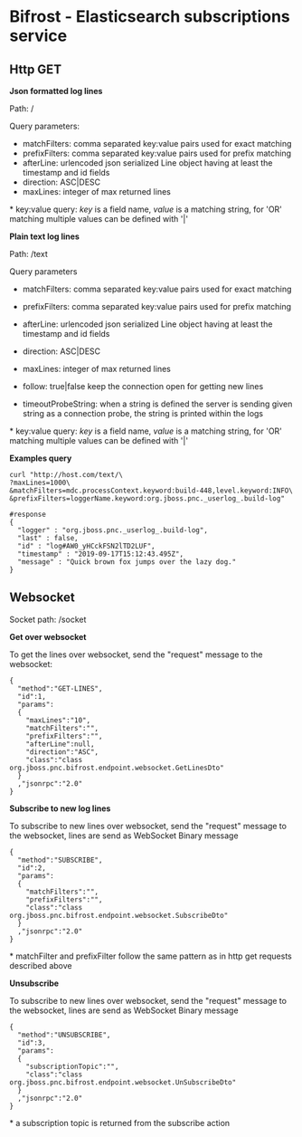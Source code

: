 # Bifrost - Elasticsearch subscriptions service

## Http GET
**Json formatted log lines**

Path: /

Query parameters:

- matchFilters: comma separated key:value pairs used for exact matching
- prefixFilters: comma separated key:value pairs used for prefix matching 
- afterLine: urlencoded json serialized Line object having at least the timestamp and id fields
- direction: ASC|DESC
- maxLines: integer of max returned lines

\* key:value query: *key* is a field name, *value* is a matching string, for 'OR' matching  multiple values can be defined with '|'   

**Plain text log lines**

Path: /text

Query parameters

- matchFilters: comma separated key:value pairs used for exact matching
- prefixFilters: comma separated key:value pairs used for prefix matching 
- afterLine: urlencoded json serialized Line object having at least the timestamp and id fields
- direction: ASC|DESC
- maxLines: integer of max returned lines

- follow: true|false keep the connection open for getting new lines
- timeoutProbeString: when a string is defined the server is sending given string as a connection probe, the string is printed within the logs

\* key:value query: *key* is a field name, *value* is a matching string, for 'OR' matching  multiple values can be defined with '|'   

**Examples query**

```
curl "http://host.com/text/\
?maxLines=1000\
&matchFilters=mdc.processContext.keyword:build-448,level.keyword:INFO\
&prefixFilters=loggerName.keyword:org.jboss.pnc._userlog_.build-log"

#response
{
  "logger" : "org.jboss.pnc._userlog_.build-log",
  "last" : false,
  "id" : "log#AW0_yHCckFSN2lTD2LUF",
  "timestamp" : "2019-09-17T15:12:43.495Z",
  "message" : "Quick brown fox jumps over the lazy dog."
}
```

## Websocket

Socket path: /socket

**Get over websocket**

To get the lines over websocket, send the "request" message to the websocket:
```
{
  "method":"GET-LINES",
  "id":1,
  "params":
  {
    "maxLines":"10",
    "matchFilters":"",
    "prefixFilters":"",
    "afterLine":null,
    "direction":"ASC",
    "class":"class org.jboss.pnc.bifrost.endpoint.websocket.GetLinesDto"
  }
  ,"jsonrpc":"2.0"
}
```

**Subscribe to new log lines**

To subscribe to new lines over websocket, send the "request" message to the websocket, lines are send as WebSocket Binary message
```
{
  "method":"SUBSCRIBE",
  "id":2,
  "params":
  {
    "matchFilters":"",
    "prefixFilters":"",
    "class":"class org.jboss.pnc.bifrost.endpoint.websocket.SubscribeDto"
  }
  ,"jsonrpc":"2.0"
}
```

\* matchFilter and prefixFilter follow the same pattern as in http get requests described above

**Unsubscribe**

To subscribe to new lines over websocket, send the "request" message to the websocket, lines are send as WebSocket Binary message
```
{
  "method":"UNSUBSCRIBE",
  "id":3,
  "params":
  {
    "subscriptionTopic":"",
    "class":"class org.jboss.pnc.bifrost.endpoint.websocket.UnSubscribeDto"
  }
  ,"jsonrpc":"2.0"
}
```
\* a subscription topic is returned from the subscribe action



